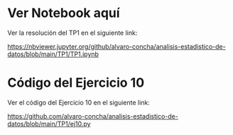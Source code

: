 # Ver Notebook aquí

Ver la resolución del TP1 en el siguiente link:

https://nbviewer.jupyter.org/github/alvaro-concha/analisis-estadistico-de-datos/blob/main/TP1/TP1.ipynb

# Código del Ejercicio 10

Ver el código del Ejercicio 10 en el siguiente link:

https://github.com/alvaro-concha/analisis-estadistico-de-datos/blob/main/TP1/ej10.py